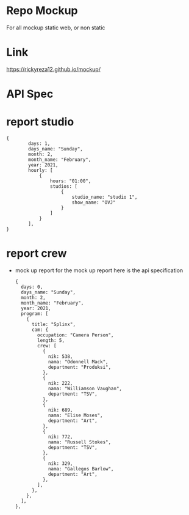 # Repo Mockup
For all mockup static web, or non static

# Link
https://rickyreza12.github.io/mockup/

# API Spec

# report studio

```
{
        days: 1,
        days_name: "Sunday",
        month: 2,
        month_name: "February",
        year: 2021,
        hourly: [
            {
                hours: "01:00",
                studios: [
                    {
                        studio_name: "studio 1",
                        show_name: "OVJ"
                    }
                ]
            }
        ],
}
```

# report crew
- mock up report
  for the mock up report here is the api specification
  ```
  {
    days: 0,
    days_name: "Sunday",
    month: 2,
    month_name: "February",
    year: 2021,
    program: [
      {
        title: "Splinx",
        cam: {
          occupation: "Camera Person",
          length: 5,
          crew: [
            {
              nik: 538,
              nama: "Odonnell Mack",
              department: "Produksi",
            },
            {
              nik: 222,
              nama: "Williamson Vaughan",
              department: "TSV",
            },
            {
              nik: 689,
              nama: "Elise Moses",
              department: "Art",
            },
            {
              nik: 772,
              nama: "Russell Stokes",
              department: "TSV",
            },
            {
              nik: 329,
              nama: "Gallegos Barlow",
              department: "Art",
            },
          ],
        },
      },
    ],
  },
```
   
 
